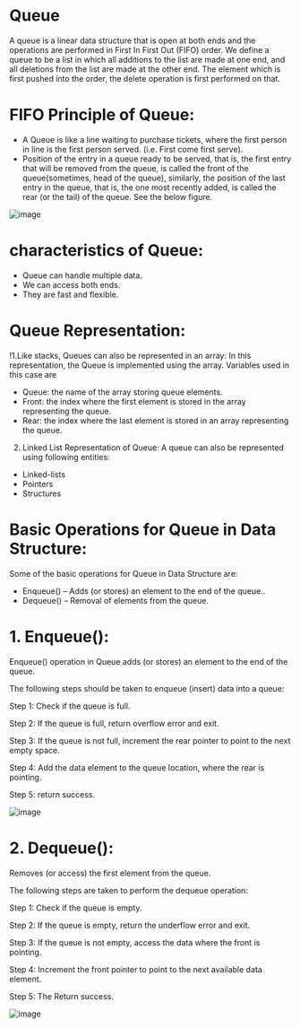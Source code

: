 # Queue

A queue is a linear data structure that is open at both ends and the operations are performed in First In First Out (FIFO) order.
We define a queue to be a list in which all additions to the list are made at one end, and all deletions from the list are made at the other end.  The element which is first pushed into the order, the delete operation is first performed on that.

# FIFO Principle of Queue:
- A Queue is like a line waiting to purchase tickets, where the first person in line is the first person served. (i.e. First come first serve).
- Position of the entry in a queue ready to be served, that is, the first entry that will be removed from the queue, is called the front of the queue(sometimes, head of the queue), similarly, the position of the last entry in the queue, that is, the one most recently added, is called the rear (or the tail) of the queue. See the below figure.

![image](https://user-images.githubusercontent.com/125336949/234413328-60973b33-47a8-466b-b9f9-c7af227f1fac.png)

# characteristics of Queue:
- Queue can handle multiple data.
- We can access both ends.
- They are fast and flexible. 

# Queue Representation:

!1.Like stacks, Queues can also be represented in an array: In this representation, the Queue is implemented using the array. Variables used in this case are

- Queue: the name of the array storing queue elements.
- Front: the index where the first element is stored in the array representing the queue.
- Rear: the index where the last element is stored in an array representing the queue.

2. Linked List Representation of Queue:
A queue can also be represented using following entities:

- Linked-lists 
- Pointers 
- Structures

# Basic Operations for Queue in Data Structure:
Some of the basic operations for Queue in Data Structure are:

- Enqueue() – Adds (or stores) an element to the end of the queue..
- Dequeue() – Removal of elements from the queue.

# 1. Enqueue(): 
Enqueue() operation in Queue adds (or stores) an element to the end of the queue.

The following steps should be taken to enqueue (insert) data into a queue:

Step 1: Check if the queue is full.

Step 2: If the queue is full, return overflow error and exit.

Step 3: If the queue is not full, increment the rear pointer to point to the next empty space.

Step 4: Add the data element to the queue location, where the rear is pointing.

Step 5: return success.

![image](https://user-images.githubusercontent.com/125336949/234414084-8240f6b1-7e3e-4dfd-8606-f9264ac8f65d.png)

# 2. Dequeue(): 
Removes (or access) the first element from the queue.

The following steps are taken to perform the dequeue operation:

Step 1: Check if the queue is empty.

Step 2: If the queue is empty, return the underflow error and exit.

Step 3: If the queue is not empty, access the data where the front is pointing.

Step 4: Increment the front pointer to point to the next available data element.

Step 5: The Return success.

![image](https://user-images.githubusercontent.com/125336949/234414158-5146caac-6e33-4af6-bc31-22b3cc512a0c.png)

